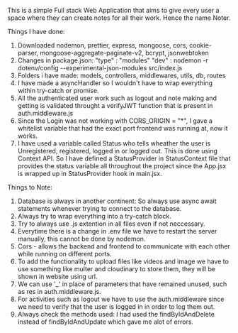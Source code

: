 This is a simple Full stack Web Application that aims to give every user a space where they can create notes for all their work. 
Hence the name Noter.

Things I have done:
1. Downloaded nodemon, prettier, express, mongoose, cors,          cookie-parser, mongoose-aggregate-paginate-v2, bcrypt, jsonwebtoken
2. Changes in package.json: 
    "type" : "modules"
    "dev" : nodemon -r dotenv/config --experimental-json-modules src/index.js 
3. Folders i have made:
    models, controllers, middlewares, utils, db, routes
4. I have made a asyncHandler so I wouldn't have to wrap everything   within try-catch or promise.
5. All the authenticated user work such as logout and note making and getting is validated throught a verifyJWT function that is present in auth.middleware.js
6. Since the Login was not working with CORS_ORIGIN = "*", I gave a whitelist variable that had the exact port frontend was running at, now it works.
7. I have used a variable called Status who tells wheather the user is Unregistered, registered, logged in or logged out. This is done using Context API. So I have defined a StatusProvider in StatusContext file that provides the status variable all throughout the project since the App.jsx is wrapped up in StatusProvider hook in main.jsx.

Things to Note:
1. Database is always in another continent: So always use async await statements whenever trying to connect to the database.
2. Always try to wrap everything into a try-catch block.
3. Try to always use .js extention in all files even if not neccessary.
4. Everytime there is a change in .env file we have to restart the server manually, this cannot be done by nodemon.
5. Cors - allows the backend and frontend to communicate with each other while running on different ports.
6. To add the functionality to upload files like videos and image we have to use something like multer and cloudinary to store them, they will be shown in website using url.
7. We can use '_' in place of parameters that have remained unused, such as res in auth.middleware.js.
8. For activities such as logout we have to use the auth.middleware since we need to verify that the user is logged in in order to log them out.
9. Always check the methods used: I had used the findByIdAndDelete instead of findByIdAndUpdate which gave me alot of errors.
